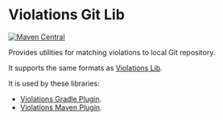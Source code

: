 # Violations Git Lib
[![Maven Central](https://maven-badges.herokuapp.com/maven-central/se.bjurr.violations/violations-git-lib/badge.svg)](https://maven-badges.herokuapp.com/maven-central/se.bjurr.violations/violations-git-lib)

Provides utilities for matching violations to local Git repository.

It supports the same formats as [Violations Lib](https://github.com/tomasbjerre/violations-lib).

It is used by these libraries:
 * [Violations Gradle Plugin](https://github.com/tomasbjerre/violations-gradle-plugin).
 * [Violations Maven Plugin](https://github.com/tomasbjerre/violations-maven-plugin).
